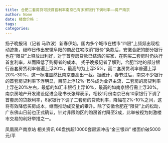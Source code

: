 ```yaml
---
title: 合肥二套房贷可按首套利率南京已有多家银行下调利率——房产南京
author: None
date: 楼盘价格 : 
tags: 
categories: 
---
```

                        
<!-- more -->
扬子晚报讯（记者 马祚波）新春伊始，国内多个城市在楼市“四限”上频频出现松动迹象，继昨日传出安徽阜阳的商品住宅取消“限价”条款后，安徽合肥的部分银行也在“限贷”上释放出利好，对于首套房贷款已结清的买家，在购买二套房时仍执行首套利率，从而降低了购房者的成本。
扬子晚报记者了解到，合肥当地的部分银行首套房贷利率普遍上浮20%，最高的为上浮25%，而二套房贷利率普遍上浮20%-30%，这一标准显然比南京要高出一截。据统计，春节过后，南京不少银行的首套房贷利率下浮明显，目前上浮12%-15%成为业界主流，二套房的房贷利率上浮在20%左右，最低的如汇丰银行上浮10%，最高的如南京银行需上浮30%。
南京房地产开发建设促进会秘书长张辉表示，相较1月份南京已有10家银行下调了首套房的贷款利率，8家银行下调了二套房的贷款利率，降幅在2%-10%之间，这将有效降低买房成本，继而推动成交量的攀升。除了安徽合肥在“限贷”上的松动，广东佛山日前也正式确认，针对非限购区的购房首付降至2成，此举被视为刺激楼市交易的利好举措之一。
                        
                        
                        
                        
                                        
                    
                    
                
                    
                    
                    
                
                    
                
凤凰房产南京站
相关资讯
66盘携超10000套房源冲击“金三银四”
楼面价破5000元/平
	                        
	                    
	                        
	                    
